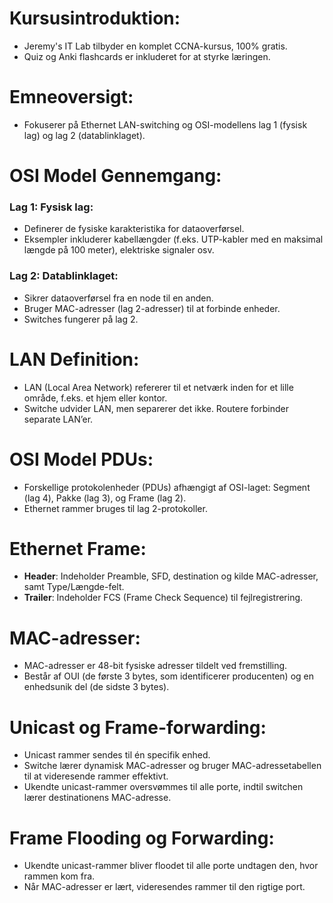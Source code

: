 # Kursusintroduktion:

- Jeremy's IT Lab tilbyder en komplet CCNA-kursus, 100% gratis.
- Quiz og Anki flashcards er inkluderet for at styrke læringen.

# Emneoversigt:

- Fokuserer på Ethernet LAN-switching og OSI-modellens lag 1 (fysisk lag) og lag 2 (datablinklaget).

# OSI Model Gennemgang:

### Lag 1: Fysisk lag:
- Definerer de fysiske karakteristika for dataoverførsel.
- Eksempler inkluderer kabellængder (f.eks. UTP-kabler med en maksimal længde på 100 meter), elektriske signaler osv.

### Lag 2: Datablinklaget:
- Sikrer dataoverførsel fra en node til en anden.
- Bruger MAC-adresser (lag 2-adresser) til at forbinde enheder.
- Switches fungerer på lag 2.

# LAN Definition:

- LAN (Local Area Network) refererer til et netværk inden for et lille område, f.eks. et hjem eller kontor.
- Switche udvider LAN, men separerer det ikke. Routere forbinder separate LAN’er.

# OSI Model PDUs:

- Forskellige protokolenheder (PDUs) afhængigt af OSI-laget: Segment (lag 4), Pakke (lag 3), og Frame (lag 2).
- Ethernet rammer bruges til lag 2-protokoller.

# Ethernet Frame:

- **Header**: Indeholder Preamble, SFD, destination og kilde MAC-adresser, samt Type/Længde-felt.
- **Trailer**: Indeholder FCS (Frame Check Sequence) til fejlregistrering.

# MAC-adresser:

- MAC-adresser er 48-bit fysiske adresser tildelt ved fremstilling.
- Består af OUI (de første 3 bytes, som identificerer producenten) og en enhedsunik del (de sidste 3 bytes).

# Unicast og Frame-forwarding:

- Unicast rammer sendes til én specifik enhed.
- Switche lærer dynamisk MAC-adresser og bruger MAC-adressetabellen til at videresende rammer effektivt.
- Ukendte unicast-rammer oversvømmes til alle porte, indtil switchen lærer destinationens MAC-adresse.

# Frame Flooding og Forwarding:

- Ukendte unicast-rammer bliver floodet til alle porte undtagen den, hvor rammen kom fra.
- Når MAC-adresser er lært, videresendes rammer til den rigtige port.
